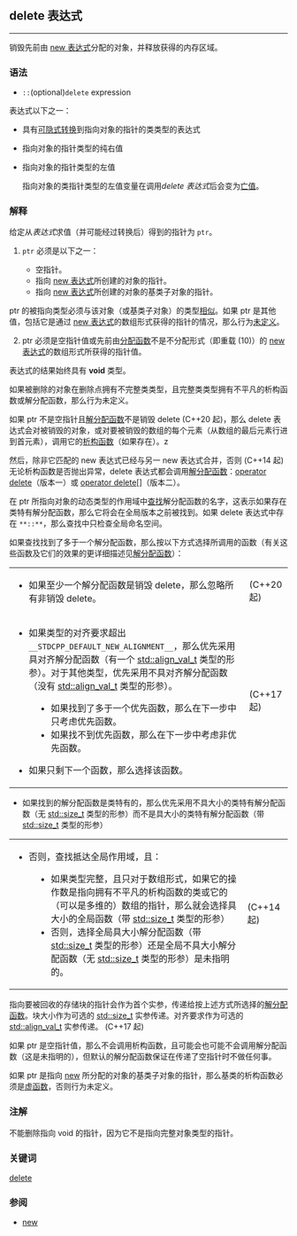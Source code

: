 ## delete 表达式

---

销毁先前由 [new 表达式](new.md "language/new")分配的对象，并释放获得的内存区域。

### 语法

- `::`(optional)`delete` expression

表达式以下之一：

-   具有[可隐式转换](implicit_conversion.md "language/implicit_conversion")到指向对象的指针的类类型的表达式

-   指向对象的指针类型的纯右值

-   指向对象的指针类型的左值

    指向对象的类指针类型的左值变量在调用*delete 表达式*后会变为[亡值](value_category.md#亡值 "language/value_category")。

###  解释

给定从*表达式*求值（并可能经过转换后）得到的指针为 `ptr`。

1. `ptr` 必须是以下之一：

    +   空指针。

    - 指向 [new 表达式](new.md "language/new")所创建的对象的指针。

    +   指向 [new 表达式](new.md "language/new")所创建的对象的基类子对象的指针。

ptr 的被指向类型必须与该对象（或基类子对象）的类型[相似](https://zh.cppreference.com/w/cpp/language/reinterpret_cast#.E7.B1.BB.E5.9E.8B.E5.88.AB.E5.90.8D.E5.8C.96 "cpp/language/reinterpret cast")。如果 ptr 是其他值，包括它是通过 [new 表达式](new.md "language/new")的数组形式获得的指针的情况，那么行为[未定义](https://zh.cppreference.com/w/cpp/language/ub "cpp/language/ub")。

2) ptr 必须是空指针值或先前由[分配函数](https://zh.cppreference.com/w/cpp/memory/new/operator_new "cpp/memory/new/operator new")不是不分配形式（即重载 (10)）的 [new 表达式](https://zh.cppreference.com/w/cpp/language/new "cpp/language/new")的数组形式所获得的指针值。

表达式的结果始终具有 **void** 类型。

如果被删除的对象在删除点拥有不完整类类型，且完整类类型拥有不平凡的析构函数或解分配函数，那么行为未定义。

如果 ptr 不是空指针且[解分配函数](https://zh.cppreference.com/w/cpp/memory/new/operator_delete "cpp/memory/new/operator delete")不是销毁 delete (C++20 起)，那么 delete 表达式会对被销毁的对象，或对要被销毁的数组的每个元素（从数组的最后元素行进到首元素），调用它的[析构函数](https://zh.cppreference.com/w/cpp/language/destructor "cpp/language/destructor")（如果存在）。z

然后，除非它匹配的 new 表达式已经与另一 new 表达式合并，否则 (C++14 起)无论析构函数是否抛出异常，delete 表达式都会调用[解分配函数](https://zh.cppreference.com/w/cpp/memory/new/operator_delete "cpp/memory/new/operator delete")：[operator delete](http://zh.cppreference.com/w/cpp/memory/new/operator_delete)（版本一）或 [operator delete](http://zh.cppreference.com/w/cpp/memory/new/operator_delete)\[\]（版本二）。

在 ptr 所指向对象的动态类型的作用域中[查找](https://zh.cppreference.com/w/cpp/language/lookup "cpp/language/lookup")解分配函数的名字，这表示如果存在类特有解分配函数，那么它将会在全局版本之前被找到。如果 delete 表达式中存在 `**::**`，那么查找中只检查全局命名空间。

如果查找找到了多于一个解分配函数，那么按以下方式选择所调用的函数（有关这些函数及它们的效果的更详细描述见[解分配函数](https://zh.cppreference.com/w/cpp/memory/new/operator_delete "cpp/memory/new/operator delete")）：

<table class="t-rev-begin"><tbody><tr class="t-rev t-since-cxx20"><td><ul><li>如果至少一个解分配函数是销毁 delete，那么忽略所有非销毁 delete。</li></ul></td><td><span class="t-mark-rev t-since-cxx20">(C++20 起)</span></td></tr><tr class="t-rev t-since-cxx17"><td><ul><li>如果类型的对齐要求超出 <code>__STDCPP_DEFAULT_NEW_ALIGNMENT__</code>，那么优先采用具对齐解分配函数（有一个 <span class="t-lc"><a href="https://zh.cppreference.com/w/cpp/memory/new/align_val_t" title="cpp/memory/new/align val t">std::align_val_t</a></span> 类型的形参）。对于其他类型，优先采用不具对齐解分配函数（没有 <span class="t-lc"><a href="https://zh.cppreference.com/w/cpp/memory/new/align_val_t" title="cpp/memory/new/align val t">std::align_val_t</a></span> 类型的形参）。</li></ul><dl><dd><ul><li>如果找到了多于一个优先函数，那么在下一步中只考虑优先函数。</li><li>如果找不到优先函数，那么在下一步中考虑非优先函数。</li></ul></dd></dl><ul><li>如果只剩下一个函数，那么选择该函数。</li></ul></td><td><span class="t-mark-rev t-since-cxx17">(C++17 起)</span></td></tr></tbody></table>

+   如果找到的解分配函数是类特有的，那么优先采用不具大小的类特有解分配函数（无 [std::size\_t](https://zh.cppreference.com/w/cpp/types/size_t "cpp/types/size t") 类型的形参）而不是具大小的类特有解分配函数（带 [std::size\_t](https://zh.cppreference.com/w/cpp/types/size_t "cpp/types/size t") 类型的形参）

<table class="t-rev-begin"><tbody><tr class="t-rev t-since-cxx14"><td><ul><li>否则，查找抵达全局作用域，且：</li></ul><dl><dd><ul><li>如果类型完整，且只对于数组形式，如果它的操作数是指向拥有不平凡的析构函数的类或它的（可以是多维的）数组的指针，那么就会选择具大小的全局函数（带 <span class="t-lc"><a href="https://zh.cppreference.com/w/cpp/types/size_t" title="cpp/types/size t">std::size_t</a></span> 类型的形参）</li><li>否则，选择全局具大小解分配函数（带 <span class="t-lc"><a href="https://zh.cppreference.com/w/cpp/types/size_t" title="cpp/types/size t">std::size_t</a></span> 类型的形参）还是全局不具大小解分配函数（无 <span class="t-lc"><a href="https://zh.cppreference.com/w/cpp/types/size_t" title="cpp/types/size t">std::size_t</a></span> 类型的形参）是未指明的。</li></ul></dd></dl></td><td><span class="t-mark-rev t-since-cxx14">(C++14 起)</span></td></tr></tbody></table>

指向要被回收的存储块的指针会作为首个实参，传递给按上述方式所选择的[解分配函数](https://zh.cppreference.com/w/cpp/memory/new/operator_delete "cpp/memory/new/operator delete")。块大小作为可选的 [std::size\_t](https://zh.cppreference.com/w/cpp/types/size_t "cpp/types/size t") 实参传递。对齐要求作为可选的 [std::align\_val\_t](https://zh.cppreference.com/w/cpp/memory/new/align_val_t "cpp/memory/new/align val t") 实参传递。 (C++17 起)

如果 ptr 是空指针值，那么不会调用析构函数，且可能会也可能不会调用解分配函数（这是未指明的），但默认的解分配函数保证在传递了空指针时不做任何事。

如果 ptr 是指向 [new](https://zh.cppreference.com/w/cpp/language/new "cpp/language/new") 所分配的对象的基类子对象的指针，那么基类的析构函数必须是[虚函数](https://zh.cppreference.com/w/cpp/language/virtual "cpp/language/virtual")，否则行为未定义。

### 注解

不能删除指向 void 的指针，因为它不是指向完整对象类型的指针。


### 关键词

[delete](https://zh.cppreference.com/w/cpp/keyword/delete "keyword/delete")


### 参阅

+   [new](new.md "language/new")
